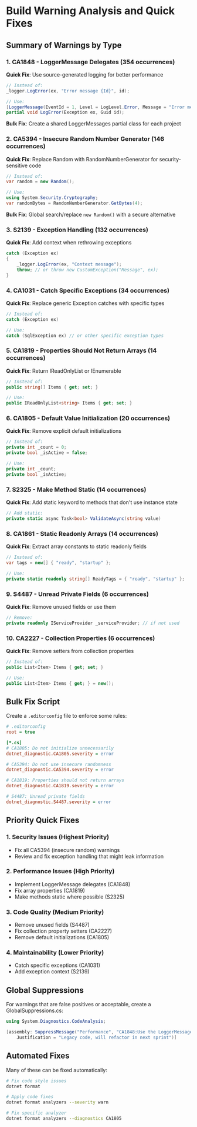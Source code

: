 # Build Warning Analysis and Quick Fixes

## Summary of Warnings by Type

### 1. **CA1848 - LoggerMessage Delegates** (354 occurrences)
**Quick Fix**: Use source-generated logging for better performance
```csharp
// Instead of:
_logger.LogError(ex, "Error message {Id}", id);

// Use:
[LoggerMessage(EventId = 1, Level = LogLevel.Error, Message = "Error message {Id}")]
partial void LogError(Exception ex, Guid id);
```
**Bulk Fix**: Create a shared LoggerMessages partial class for each project

### 2. **CA5394 - Insecure Random Number Generator** (146 occurrences)
**Quick Fix**: Replace Random with RandomNumberGenerator for security-sensitive code
```csharp
// Instead of:
var random = new Random();

// Use:
using System.Security.Cryptography;
var randomBytes = RandomNumberGenerator.GetBytes(4);
```
**Bulk Fix**: Global search/replace `new Random()` with a secure alternative

### 3. **S2139 - Exception Handling** (132 occurrences)
**Quick Fix**: Add context when rethrowing exceptions
```csharp
catch (Exception ex)
{
    _logger.LogError(ex, "Context message");
    throw; // or throw new CustomException("Message", ex);
}
```

### 4. **CA1031 - Catch Specific Exceptions** (34 occurrences)
**Quick Fix**: Replace generic Exception catches with specific types
```csharp
// Instead of:
catch (Exception ex)

// Use:
catch (SqlException ex) // or other specific exception types
```

### 5. **CA1819 - Properties Should Not Return Arrays** (14 occurrences)
**Quick Fix**: Return IReadOnlyList<T> or IEnumerable<T>
```csharp
// Instead of:
public string[] Items { get; set; }

// Use:
public IReadOnlyList<string> Items { get; set; }
```

### 6. **CA1805 - Default Value Initialization** (20 occurrences)
**Quick Fix**: Remove explicit default initializations
```csharp
// Instead of:
private int _count = 0;
private bool _isActive = false;

// Use:
private int _count;
private bool _isActive;
```

### 7. **S2325 - Make Method Static** (14 occurrences)
**Quick Fix**: Add static keyword to methods that don't use instance state
```csharp
// Add static:
private static async Task<bool> ValidateAsync(string value)
```

### 8. **CA1861 - Static Readonly Arrays** (14 occurrences)
**Quick Fix**: Extract array constants to static readonly fields
```csharp
// Instead of:
var tags = new[] { "ready", "startup" };

// Use:
private static readonly string[] ReadyTags = { "ready", "startup" };
```

### 9. **S4487 - Unread Private Fields** (6 occurrences)
**Quick Fix**: Remove unused fields or use them
```csharp
// Remove:
private readonly IServiceProvider _serviceProvider; // if not used
```

### 10. **CA2227 - Collection Properties** (6 occurrences)
**Quick Fix**: Remove setters from collection properties
```csharp
// Instead of:
public List<Item> Items { get; set; }

// Use:
public List<Item> Items { get; } = new();
```

## Bulk Fix Script

Create a `.editorconfig` file to enforce some rules:

```ini
# .editorconfig
root = true

[*.cs]
# CA1805: Do not initialize unnecessarily
dotnet_diagnostic.CA1805.severity = error

# CA5394: Do not use insecure randomness
dotnet_diagnostic.CA5394.severity = error

# CA1819: Properties should not return arrays
dotnet_diagnostic.CA1819.severity = error

# S4487: Unread private fields
dotnet_diagnostic.S4487.severity = error
```

## Priority Quick Fixes

### 1. **Security Issues (Highest Priority)**
- Fix all CA5394 (insecure random) warnings
- Review and fix exception handling that might leak information

### 2. **Performance Issues (High Priority)**
- Implement LoggerMessage delegates (CA1848)
- Fix array properties (CA1819)
- Make methods static where possible (S2325)

### 3. **Code Quality (Medium Priority)**
- Remove unused fields (S4487)
- Fix collection property setters (CA2227)
- Remove default initializations (CA1805)

### 4. **Maintainability (Lower Priority)**
- Catch specific exceptions (CA1031)
- Add exception context (S2139)

## Global Suppressions

For warnings that are false positives or acceptable, create a GlobalSuppressions.cs:

```csharp
using System.Diagnostics.CodeAnalysis;

[assembly: SuppressMessage("Performance", "CA1848:Use the LoggerMessage delegates", 
    Justification = "Legacy code, will refactor in next sprint")]
```

## Automated Fixes

Many of these can be fixed automatically:

```bash
# Fix code style issues
dotnet format

# Apply code fixes
dotnet format analyzers --severity warn

# Fix specific analyzer
dotnet format analyzers --diagnostics CA1805
```